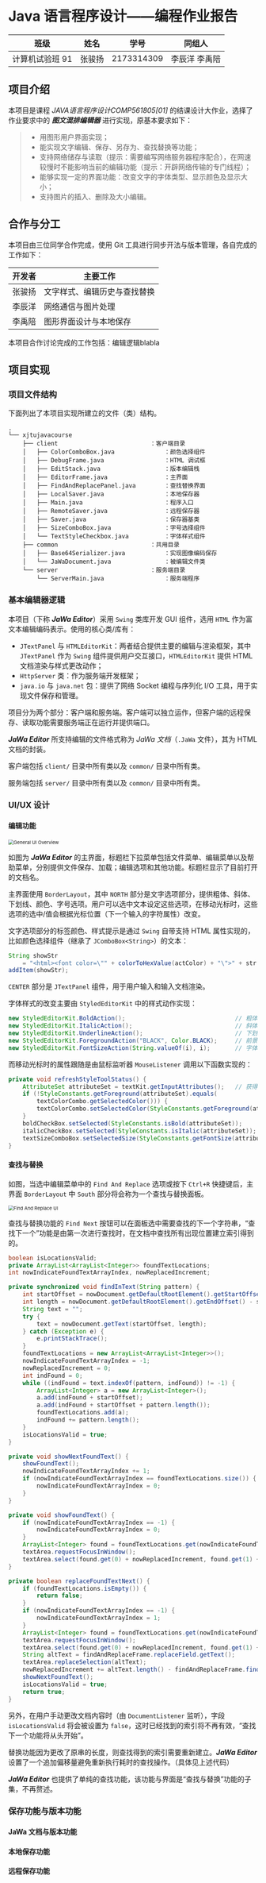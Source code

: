 # Java 语言程序设计——编程作业报告

| 班级            | 姓名   | 学号       | 同组人        |
| --------------- | ------ | ---------- | ------------- |
| 计算机试验班 91 | 张骏扬 | 2173314309 | 李辰洋 李禹陪 |

## 项目介绍

本项目是课程 *JAVA语言程序设计COMP561805[01]* 的结课设计大作业，选择了作业要求中的 ***图文混排编辑器*** 进行实现，原基本要求如下：

> - 用图形用户界面实现；
> - 能实现文字编辑、保存、另存为、查找替换等功能；
> - 支持网络储存与读取（提示：需要编写网络服务器程序配合），在网速较慢时不能影响当前的编辑功能（提示：开辟网络传输的专门线程）；
> - 能够实现一定的界面功能：改变文字的字体类型、显示颜色及显示大小；
> - 支持图片的插入、删除及大小编辑。



## 合作与分工

本项目由三位同学合作完成，使用 Git 工具进行同步开法与版本管理，各自完成的工作如下：

| 开发者 | 主要工作               |
| ------ | ---------------------- |
| 张骏扬 | 文字样式、编辑历史与查找替换 |
| 李辰洋 | 网络通信与图片处理     |
| 李禹陪 | 图形界面设计与本地保存   |

本项目合作讨论完成的工作包括：编辑逻辑blabla

## 项目实现

### 项目文件结构

下面列出了本项目实现所建立的文件（类）结构。

```plain
.
└── xjtujavacourse
    ├── client							：客户端目录
    │   ├── ColorComboBox.java				：颜色选择组件
    │   ├── DebugFrame.java					：HTML 调试框
    │   ├── EditStack.java					：版本编辑栈
    │   ├── EditorFrame.java				：主界面
    │   ├── FindAndReplacePanel.java		：查找替换界面
    │   ├── LocalSaver.java					：本地保存器
    │   ├── Main.java						：程序入口
    │   ├── RemoteSaver.java				：远程保存器
    │   ├── Saver.java						：保存器基类
    │   ├── SizeComboBox.java				：字号选择组件
    │   └── TextStyleCheckbox.java			：字体样式组件
    ├── common							：共用目录
    │   ├── Base64Serializer.java			：实现图像编码保存
    │   └── JaWaDocument.java				：被编辑文件类
    └── server							：服务端目录
        └── ServerMain.java					：服务端程序
```

### 基本编辑器逻辑

本项目（下称 ***JaWa Editor***）采用 `Swing` 类库开发 GUI 组件，选用  `HTML` 作为富文本编辑编码表示。使用的核心类/库有：

- `JTextPanel` 与 `HTMLEditorKit`：两者结合提供主要的编辑与渲染框架，其中 `JTextPanel` 作为 `Swing` 组件提供用户交互接口，`HTMLEditorKit` 提供 HTML 文档渲染与样式更改动作；
- `HttpServer` 类：作为服务端开发框架；
- `java.io` 与 `java.net` 包：提供了网络 Socket 编程与序列化 I/O 工具，用于实现文件保存和管理。

项目分为两个部分：客户端和服务端。客户端可以独立运作，但客户端的远程保存、读取功能需要服务端正在运行并提供端口。

***JaWa Editor*** 所支持编辑的文件格式称为 *JaWa 文档*（`.JaWa` 文件），其为 HTML 文档的封装。

客户端包括 `client/` 目录中所有类以及 `common/` 目录中所有类。

服务端包括 `server/` 目录中所有类以及 `common/` 目录中所有类。

### UI/UX 设计

#### 编辑功能

<img src=".\GeneralUIOverview.png" alt="General UI Overview" style="zoom: 67%;" />

如图为 ***JaWa Editor*** 的主界面，标题栏下拉菜单包括文件菜单、编辑菜单以及帮助菜单，分别提供文件保存、加载；编辑选项和其他功能。标题栏显示了目前打开的文档名。

主界面使用 `BorderLayout`，其中 `NORTH` 部分是文字选项部分，提供粗体、斜体、下划线、颜色、字号选项。用户可以选中文本设定这些选项，在移动光标时，这些选项的选中/值会根据光标位置（下一个输入的字符属性）改变。

文字选项部分的标签颜色、样式提示是通过 `Swing` 自带支持 HTML 属性实现的，比如颜色选择组件（继承了 `JComboBox<String>`）的文本：

```java
String showStr
    = "<html><font color=\"" + colorToHexValue(actColor) + "\">" + str + "<html>";
addItem(showStr);
```

`CENTER` 部分是 `JTextPanel` 组件，用于用户输入和输入文档渲染。

字体样式的改变主要由 `StyledEditorKit` 中的样式动作实现：

```java
new StyledEditorKit.BoldAction();								// 粗体
new StyledEditorKit.ItalicAction();								// 斜体
new StyledEditorKit.UnderlineAction();							// 下划线
new StyledEditorKit.ForegroundAction("BLACK", Color.BLACK);		// 前景色
new StyledEditorKit.FontSizeAction(String.valueOf(i), i);		// 字体大小
```

而移动光标时的属性跟随是由鼠标监听器 `MouseListener` 调用以下函数实现的：

```java
private void refreshStyleToolStatus() {
    AttributeSet attributeSet = textKit.getInputAttributes();	// 获得光标处文字属性
    if (!StyleConstants.getForeground(attributeSet).equals(
        textColorCombo.getSelectedColor())) {
        textColorCombo.setSelectedColor(StyleConstants.getForeground(attributeSet));
    }
    boldCheckBox.setSelected(StyleConstants.isBold(attributeSet));
    italicCheckBox.setSelected(StyleConstants.isItalic(attributeSet));
    textSizeComboBox.setSelectedSize(StyleConstants.getFontSize(attributeSet));
}
``` 

#### 查找与替换

如图，当选中编辑菜单中的 `Find And Replace` 选项或按下 `Ctrl+R` 快捷键后，主界面 `BorderLayout` 中 `South` 部分将会称为一个查找与替换面板。

<img src=".\FindAndReplaceUI.png" alt="Find And Replace UI" style="zoom: 67%;" />

查找与替换功能的 `Find Next` 按钮可以在面板选中需要查找的下一个字符串，“查找下一个”功能是由第一次进行查找时，在文档中查找所有出现位置建立索引得到的。

```java
boolean isLocationsValid;
private ArrayList<ArrayList<Integer>> foundTextLocations;
int nowIndicateFoundTextArrayIndex, nowReplacedIncrement;

private synchronized void findInText(String pattern) {
    int startOffset = nowDocument.getDefaultRootElement().getStartOffset();
    int length = nowDocument.getDefaultRootElement().getEndOffset() - startOffset;
    String text = "";
    try {
        text = nowDocument.getText(startOffset, length);
    } catch (Exception e) {
        e.printStackTrace();
    }
    foundTextLocations = new ArrayList<ArrayList<Integer>>();
    nowIndicateFoundTextArrayIndex = -1;
    nowReplacedIncrement = 0;
    int indFound = 0;
    while ((indFound = text.indexOf(pattern, indFound)) != -1) {
        ArrayList<Integer> a = new ArrayList<Integer>();
        a.add(indFound + startOffset);
        a.add(indFound + startOffset + pattern.length());
        foundTextLocations.add(a);
        indFound += pattern.length();
    }
    isLocationsValid = true;
}

private void showNextFoundText() {
    showFoundText();
    nowIndicateFoundTextArrayIndex += 1;
    if (nowIndicateFoundTextArrayIndex == foundTextLocations.size()) {
        nowIndicateFoundTextArrayIndex = 0;
    }
}

private void showFoundText() {
    if (nowIndicateFoundTextArrayIndex == -1) {
        nowIndicateFoundTextArrayIndex = 0;
    }
    ArrayList<Integer> found = foundTextLocations.get(nowIndicateFoundTextArrayIndex);
    textArea.requestFocusInWindow();
    textArea.select(found.get(0) + nowReplacedIncrement, found.get(1) + nowReplacedIncrement);
}

private boolean replaceFoundTextNext() {
    if (foundTextLocations.isEmpty()) {
        return false;
    }
    if (nowIndicateFoundTextArrayIndex == -1) {
        nowIndicateFoundTextArrayIndex = 1;
    }
    ArrayList<Integer> found = foundTextLocations.get(nowIndicateFoundTextArrayIndex == 0 ? foundTextLocations.size() - 1 : nowIndicateFoundTextArrayIndex - 1);
    textArea.requestFocusInWindow();
    textArea.select(found.get(0) + nowReplacedIncrement, found.get(1) + nowReplacedIncrement);
    String altText = findAndReplaceFrame.replaceField.getText();
    textArea.replaceSelection(altText);
    nowReplacedIncrement += altText.length() - findAndReplaceFrame.findField.getText().length();
    showNextFoundText();
    isLocationsValid = true;
    return true;
}
```

另外，在用户手动更改文档内容时（由 `DocumentListener` 监听），字段 `isLocationsValid` 将会被设置为 `false`，这时已经找到的索引将不再有效，“查找下一个功能将从头开始”。

替换功能因为更改了原串的长度，则查找得到的索引需要重新建立。***JaWa Editor*** 设置了一个追加偏移量避免重新执行耗时的查找操作。（具体见上述代码）

***JaWa Editor*** 也提供了单纯的查找功能，该功能与界面是“查找与替换”功能的子集，不再赘述。



### 保存功能与版本功能

#### JaWa 文档与版本功能



#### 本地保存功能



#### 远程保存功能





